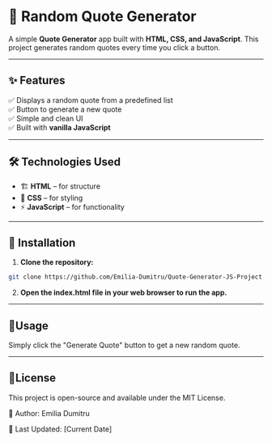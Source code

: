 # 🎲 Random Quote Generator  

A simple **Quote Generator** app built with **HTML, CSS, and JavaScript**. This project generates random quotes every time you click a button.  

---

## ✨ Features  
✅ Displays a random quote from a predefined list  
✅ Button to generate a new quote  
✅ Simple and clean UI  
✅ Built with **vanilla JavaScript**  

---

## 🛠️ Technologies Used  
- 🏗️ **HTML** – for structure  
- 🎨 **CSS** – for styling  
- ⚡ **JavaScript** – for functionality  

---

## 🚀 Installation  

1. **Clone the repository:**  
```sh
git clone https://github.com/Emilia-Dumitru/Quote-Generator-JS-Project.git
```
2. **Open the index.html file in your web browser to run the app.**

---

## 🎯Usage
Simply click the "Generate Quote" button to get a new random quote.

---

## 📜License
This project is open-source and available under the MIT License.

📌 Author: Emilia Dumitru

📅 Last Updated: [Current Date]
